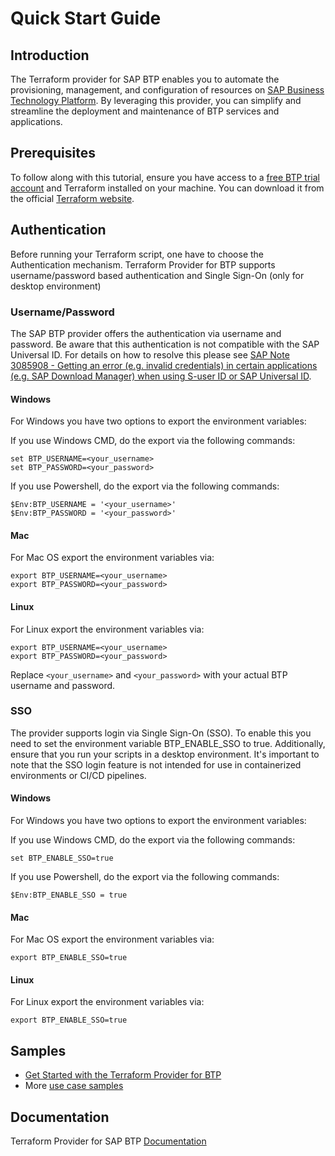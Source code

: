 # Quick Start Guide

## Introduction

The Terraform provider for SAP BTP enables you to automate the provisioning, management, and configuration of resources on [SAP Business Technology Platform](https://account.hana.ondemand.com/). By leveraging this provider, you can simplify and streamline the deployment and maintenance of BTP services and applications.

## Prerequisites

To follow along with this tutorial, ensure you have access to a [free BTP trial account](https://developers.sap.com/tutorials/hcp-create-trial-account.html) and Terraform installed on your machine. You can download it from the official [Terraform website](https://developer.hashicorp.com/terraform/downloads).

## Authentication

Before running your Terraform script, one have to choose the Authentication mechanism. Terraform Provider for BTP supports username/password based authentication and Single Sign-On (only for desktop environment)

### Username/Password

The SAP BTP provider offers the authentication via username and password. Be aware that this authentication is not compatible with the SAP Universal ID. For details on how to resolve this please see [SAP Note 3085908 - Getting an error (e.g. invalid credentials) in certain applications (e.g. SAP Download Manager) when using S-user ID or SAP Universal ID](https://me.sap.com/notes/3085908).

#### Windows

For Windows you have two options to export the environment variables:

If you use Windows CMD, do the export via the following commands:

```Shell
set BTP_USERNAME=<your_username>
set BTP_PASSWORD=<your_password>
```

If you use Powershell, do the export via the following commands:

```Shell
$Env:BTP_USERNAME = '<your_username>'
$Env:BTP_PASSWORD = '<your_password>'
```

#### Mac

For Mac OS export the environment variables via:

```Shell
export BTP_USERNAME=<your_username>
export BTP_PASSWORD=<your_password>
```

#### Linux

For Linux export the environment variables via:

```Shell
export BTP_USERNAME=<your_username>
export BTP_PASSWORD=<your_password>
```

Replace `<your_username>` and `<your_password>` with your actual BTP username and password.

### SSO

The provider supports login via Single Sign-On (SSO). To enable this you need to set the environment variable BTP_ENABLE_SSO to true. Additionally, ensure that you run your scripts in a desktop environment. It's important to note that the SSO login feature is not intended for use in containerized environments or CI/CD pipelines.

#### Windows

For Windows you have two options to export the environment variables:

If you use Windows CMD, do the export via the following commands:

```Shell
set BTP_ENABLE_SSO=true
```

If you use Powershell, do the export via the following commands:

```Shell
$Env:BTP_ENABLE_SSO = true
```

#### Mac

For Mac OS export the environment variables via:

```Shell
export BTP_ENABLE_SSO=true
```

#### Linux

For Linux export the environment variables via:

```Shell
export BTP_ENABLE_SSO=true
```

## Samples

- [Get Started with the Terraform Provider for BTP](https://developers.sap.com/tutorials/btp-terraform-get-started.html)
- More [use case samples](https://github.com/SAP-samples/btp-terraform-samples/tree/main/released/usecases)

## Documentation

Terraform Provider for SAP BTP [Documentation](https://registry.terraform.io/providers/SAP/btp/latest/docs)
